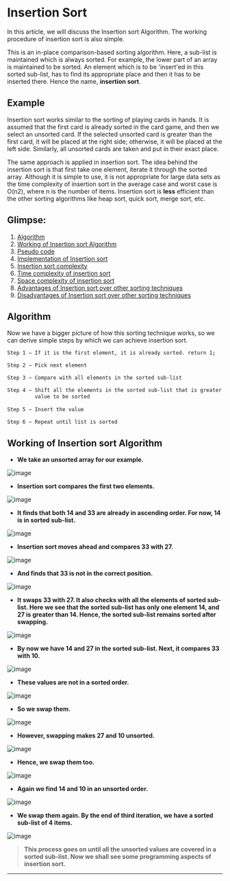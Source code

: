 # Insertion Sort
In this article, we will discuss the Insertion sort Algorithm. The working procedure of insertion sort is also simple.

This is an in-place comparison-based sorting algorithm. Here, a sub-list is maintained which is always sorted. For example, the lower part of an array is maintained to be sorted. An element which is to be 'insert'ed in this sorted sub-list, has to find its appropriate place and then it has to be inserted there. Hence the name, **insertion sort**.

<b>Example</b>
----
Insertion sort works similar to the sorting of playing cards in hands. It is assumed that the first card is already sorted in the card game, and then we select an unsorted card. If the selected unsorted card is greater than the first card, it will be placed at the right side; otherwise, it will be placed at the left side. Similarly, all unsorted cards are taken and put in their exact place.

The same approach is applied in insertion sort. The idea behind the insertion sort is that first take one element, iterate it through the sorted array. Although it is simple to use, it is not appropriate for large data sets as the time complexity of insertion sort in the average case and worst case is O(n2), where n is the number of items. Insertion sort is **less** efficient than the other sorting algorithms like heap sort, quick sort, merge sort, etc.

## Glimpse:
1.	[Algorithm](#algorithm)
2.	[Working of Insertion sort Algorithm](#working-of-insertion-sort-algorithm)
3.	[Pseudo code](#pseudo-code)
4.	[Implementation of Insertion sort](#implementation-of-insertion-sort)
5.	[Insertion sort complexity](#insertion-sort-complexity)
6.	[Time complexity of insertion sort](#time-complexity)
7.	[Space complexity of insertion sort](#space-complexity)
8.	[Advantages of Insertion sort over other sorting techniques](#advantages-of-insertion-sort-over-other-sorting-techniques)
9.	[Disadvantages of Insertion sort over other sorting techniques](#disadvantages-of-insertion-sort-over-other-sorting-techniques)

## Algorithm
Now we have a bigger picture of how this sorting technique works, so we can derive simple steps by which we can achieve insertion sort.
```sh
Step 1 − If it is the first element, it is already sorted. return 1;

Step 2 − Pick next element

Step 3 − Compare with all elements in the sorted sub-list

Step 4 − Shift all the elements in the sorted sub-list that is greater than the 
         value to be sorted
         
Step 5 − Insert the value

Step 6 − Repeat until list is sorted
```

## Working of Insertion sort Algorithm
* <b>We take an unsorted array for our example.</b>

![image](https://user-images.githubusercontent.com/59999317/137070380-1e334d01-ceee-4821-8032-e78f52e51539.png)

* <b>Insertion sort compares the first two elements.</b>

![image](https://user-images.githubusercontent.com/59999317/137071317-4cb3ba05-20e8-4e50-8195-6fa6e01ae5b1.png)

* <b>It finds that both 14 and 33 are already in ascending order. For now, 14 is in sorted sub-list.</b>

![image](https://user-images.githubusercontent.com/59999317/137071342-83a8dd88-9cff-4cc4-a9a4-7b89609d4a2c.png)

* <b>Insertion sort moves ahead and compares 33 with 27.</b>

![image](https://user-images.githubusercontent.com/59999317/137071421-5192a6d2-445d-4bd7-b77c-a7b07eae65a8.png)

* <b>And finds that 33 is not in the correct position.</b>

![image](https://user-images.githubusercontent.com/59999317/137071433-593556c0-11ee-4f21-a201-7adf5b8f4680.png)

* <b>It swaps 33 with 27. It also checks with all the elements of sorted sub-list. Here we see that the sorted sub-list has only one element 14, and 27 is greater than 14. Hence, the sorted sub-list remains sorted after swapping.</b>

![image](https://user-images.githubusercontent.com/59999317/137071448-21886256-a021-45c3-9410-12066723502f.png)

* <b>By now we have 14 and 27 in the sorted sub-list. Next, it compares 33 with 10.</b>

![image](https://user-images.githubusercontent.com/59999317/137071459-02057ea8-6271-4a44-88d1-8db545962be0.png)

* <b>These values are not in a sorted order.</b>

![image](https://user-images.githubusercontent.com/59999317/137071483-2abe14b9-d025-4187-9c52-58f47c91e15d.png)

* <b>So we swap them.</b>

![image](https://user-images.githubusercontent.com/59999317/137071514-855f53f1-2473-4159-a3a9-24de68985f90.png)

* <b>However, swapping makes 27 and 10 unsorted.</b>

![image](https://user-images.githubusercontent.com/59999317/137071536-abb806f5-c8e7-4477-b6ce-993c72347687.png)

* <b>Hence, we swap them too.</b>

![image](https://user-images.githubusercontent.com/59999317/137071548-4d667524-f8b5-4ce4-b213-47809f4d5c2a.png)

* <b>Again we find 14 and 10 in an unsorted order.</b>

![image](https://user-images.githubusercontent.com/59999317/137071563-2a5d9810-454a-4463-84ac-7dade2df8629.png)

* <b>We swap them again. By the end of third iteration, we have a sorted sub-list of 4 items.</b>

![image](https://user-images.githubusercontent.com/59999317/137071572-fda62b1d-bde9-4d24-8b33-caf16db32d23.png)

><b>This process goes on until all the unsorted values are covered in a sorted sub-list. Now we shall see some programming aspects of insertion sort.</b>

---
